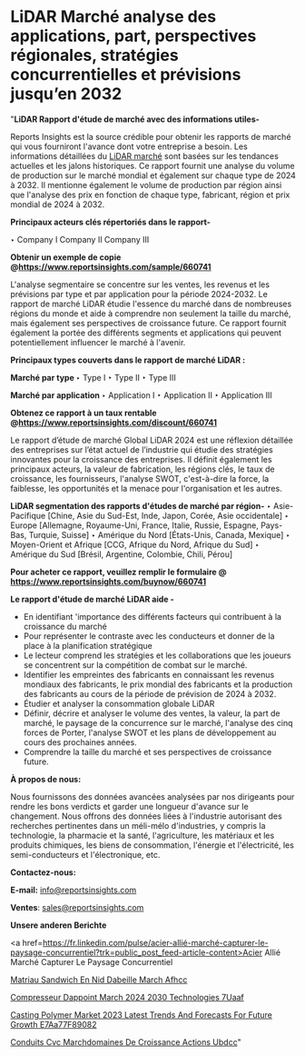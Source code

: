 # LiDAR Marché analyse des applications, part, perspectives régionales, stratégies concurrentielles et prévisions jusqu’en 2032

"<strong>LiDAR Rapport d'étude de marché avec des informations utiles-</strong>

Reports Insights est la source crédible pour obtenir les rapports de marché qui vous fourniront l'avance dont votre entreprise a besoin. Les informations détaillées du <a href=https://www.reportsinsights.com/sample/660741>LiDAR marché</a> sont basées sur les tendances actuelles et les jalons historiques. Ce rapport fournit une analyse du volume de production sur le marché mondial et également sur chaque type de 2024 à 2032. Il mentionne également le volume de production par région ainsi que l'analyse des prix en fonction de chaque type, fabricant, région et prix mondial de 2024 à 2032.

<b>Principaux acteurs clés répertoriés dans le rapport-</b>

‣ Company I
Company II
Company III

<strong><b>Obtenir un exemple de copie @</b></strong><a href=https://www.reportsinsights.com/sample/660741><strong><b>https://www.reportsinsights.com/sample/660741</b></strong></a>

L'analyse segmentaire se concentre sur les ventes, les revenus et les prévisions par type et par application pour la période 2024-2032. Le rapport de marché LiDAR étudie l'essence du marché dans de nombreuses régions du monde et aide à comprendre non seulement la taille du marché, mais également ses perspectives de croissance future. Ce rapport fournit également la portée des différents segments et applications qui peuvent potentiellement influencer le marché à l'avenir.

<strong>Principaux types couverts dans le rapport de marché LiDAR :</strong>

<strong>Marché par type </strong>
‣ Type I
‣ Type II
‣ Type III

<strong>Marché par application </strong>
‣ Application I
‣ Application II
‣ Application III

<strong><b>Obtenez ce rapport à un taux rentable @</b></strong><a href=https://www.reportsinsights.com/discount/660741><strong><b>https://www.reportsinsights.com/discount/660741</b></strong></a>

Le rapport d’étude de marché Global LiDAR 2024 est une réflexion détaillée des entreprises sur l’état actuel de l’industrie qui étudie des stratégies innovantes pour la croissance des entreprises. Il définit également les principaux acteurs, la valeur de fabrication, les régions clés, le taux de croissance, les fournisseurs, l'analyse SWOT, c'est-à-dire la force, la faiblesse, les opportunités et la menace pour l'organisation et les autres.

<strong>LiDAR segmentation des rapports d'études de marché par région-</strong>
‣ Asie-Pacifique [Chine, Asie du Sud-Est, Inde, Japon, Corée, Asie occidentale]
‣ Europe [Allemagne, Royaume-Uni, France, Italie, Russie, Espagne, Pays-Bas, Turquie, Suisse]
‣ Amérique du Nord [États-Unis, Canada, Mexique]
‣ Moyen-Orient et Afrique [CCG, Afrique du Nord, Afrique du Sud]
‣ Amérique du Sud [Brésil, Argentine, Colombie, Chili, Pérou]

<strong>Pour acheter ce rapport, veuillez remplir le formulaire @   <a href=https://www.reportsinsights.com/buynow/660741>https://www.reportsinsights.com/buynow/660741</a></strong>

<strong>Le rapport d'étude de marché LiDAR aide -</strong>
<ul>
  <li>En identifiant 'importance des différents facteurs qui contribuent à la croissance du marché</li>
  <li>Pour représenter le contraste avec les conducteurs et donner de la place à la planification stratégique</li>
  <li>Le lecteur comprend les stratégies et les collaborations que les joueurs se concentrent sur la compétition de combat sur le marché.</li>
  <li>Identifier les empreintes des fabricants en connaissant les revenus mondiaux des fabricants, le prix mondial des fabricants et la production des fabricants au cours de la période de prévision de 2024 à 2032.</li>
  <li>Étudier et analyser la consommation globale LiDAR</li>
  <li>Définir, décrire et analyser le volume des ventes, la valeur, la part de marché, le paysage de la concurrence sur le marché, l'analyse des cinq forces de Porter, l'analyse SWOT et les plans de développement au cours des prochaines années.</li>
  <li>Comprendre la taille du marché et ses perspectives de croissance future.</li>
</ul>
<strong>À propos de nous:</strong>

Nous fournissons des données avancées analysées par nos dirigeants pour rendre les bons verdicts et garder une longueur d'avance sur le changement. Nous offrons des données liées à l'industrie autorisant des recherches pertinentes dans un méli-mélo d'industries, y compris la technologie, la pharmacie et la santé, l'agriculture, les matériaux et les produits chimiques, les biens de consommation, l'énergie et l'électricité, les semi-conducteurs et l'électronique, etc.

<strong>Contactez-nous:</strong>

<strong>E-mail:</strong> <a href=mailto:info@reportsinsights.com>info@reportsinsights.com</a>

<strong>Ventes</strong>: <a href=mailto:sales@reportsinsights.com>sales@reportsinsights.com</a>

<strong>Unsere anderen Berichte</strong>

<a href=https://fr.linkedin.com/pulse/acier-allié-marché-capturer-le-paysage-concurrentiel?trk=public_post_feed-article-content>Acier Allié Marché Capturer Le Paysage Concurrentiel</a>

<a href=https://www.linkedin.com/pulse/mat%C3%A9riau-sandwich-en-nid-dabeille-march%C3%A9-afhcc/>Matriau Sandwich En Nid Dabeille March Afhcc</a>

<a href=https://www.linkedin.com/pulse/compresseur-dappoint-march%C3%A9-2024-2030-technologies-7uaaf/>Compresseur Dappoint March 2024 2030 Technologies 7Uaaf</a>

<a href=https://medium.com/@atharvmalve165427/casting-polymer-market-2023-latest-trends-and-forecasts-for-future-growth-e7aa77f89082>Casting Polymer Market 2023 Latest Trends And Forecasts For Future Growth E7Aa77F89082</a>

<a href=https://www.linkedin.com/pulse/conduits-cvc-march%C3%A9domaines-de-croissance-actions-ubdcc/>Conduits Cvc Marchdomaines De Croissance Actions Ubdcc</a>"
